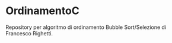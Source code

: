 # OrdinamentoC
Repository per algoritmo di ordinamento Bubble Sort/Selezione di Francesco Righetti.
